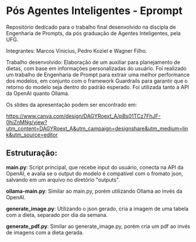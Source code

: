 # Pós Agentes Inteligentes - Eprompt

Repositório dedicado para o trabalho final desenvolvido na discipla de Engenharia de Prompts, da pós graduação de Agentes Inteligentes, pela UFG.

Integrantes: Marcos Vinicius, Pedro Koziel e Wagner Filho.

Trabalho desenvolvido: Elaboração de um auxiliar para planejamento de dietas, com base em informações personalizadas do usuário. Foi realizado um trabalho de Engenharia de Prompt para extrair uma melhor performance dos modelos, em conjunto com o framework Guardrails para garantir que o retorno do modelo seja dentro do padrão esperado. Foi utilizada tanto a API da OpenAI quanto Ollama.

Os slides da apresentação podem ser encontrado em: 

https://www.canva.com/design/DAGYRoext_A/pBs01TCz7FhJF-0hiZnMNg/view?utm_content=DAGYRoext_A&utm_campaign=designshare&utm_medium=link&utm_source=editor  

## Estruturação:

**main.py**: Script principal, que recebe input do usuário, conecta na API da OpenAI, e avalia se o output do modelo é compatível com o fromato json, salvando em um arquivo no diretório "outputs".

**ollama-main.py**: Similar ao main.py, porém utilizando Ollama ao invés da OpenAI.

**generate_image.py**: Utilizando o json gerado, cria a imagem de uma tabela com a dieta, separado por dia da semana.

**generate_pdf.py**: Similar ao generate_image.py, porém cria um pdf ao invés de imagens com a dieta gerada.
